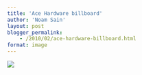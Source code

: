 ```yaml
---
title: 'Ace Hardware billboard'
author: 'Noam Sain'
layout: post
blogger_permalink:
    - /2010/02/ace-hardware-billboard.html
format: image
---
```


[![](http://1.bp.blogspot.com/_8aN4krk1nsk/S231UMTtRuI/AAAAAAAAAWM/7oTZtMBO-Ig/s400/image-2.jpg)](http://1.bp.blogspot.com/_8aN4krk1nsk/S231UMTtRuI/AAAAAAAAAWM/7oTZtMBO-Ig/s1600-h/image-2.jpg)